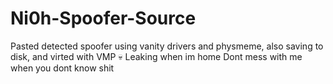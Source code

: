 # Ni0h-Spoofer-Source
Pasted detected spoofer using vanity drivers and physmeme, also saving to disk, and virted with VMP :skull:
Leaking when im home
Dont mess with me when you dont know shit
